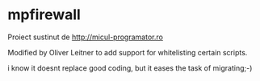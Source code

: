 mpfirewall
==========

Proiect sustinut de http://micul-programator.ro

Modified by Oliver Leitner to add support for
whitelisting certain scripts.

i know it doesnt replace good coding, but it eases
the task of migrating;-)
